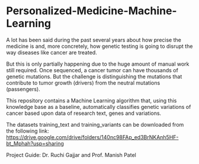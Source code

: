 # Personalized-Medicine-Machine-Learning

A lot has been said during the past several years about how precise the medicine is and, more concretely, how genetic testing is going to disrupt the way diseases like cancer are treated.

But this is only partially happening due to the huge amount of manual work still required. Once sequenced, a cancer tumor can have thousands of genetic mutations. But the challenge is distinguishing the mutations that contribute to tumor growth (drivers) from the neutral mutations (passengers).

This repository contains a Machine Learning algorithm that, using this knowledge base as a baseline, automatically classifies genetic variations of cancer based upon data of research text, genes and variations.

The datasets training_text and training_variants can be downloaded from the following link: https://drive.google.com/drive/folders/140nc98FAp_ed3BrNKAnh5HF-bt_Mphah?usp=sharing

Project Guide: Dr. Ruchi Gajjar and Prof. Manish Patel
